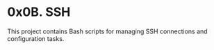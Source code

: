 # 0x0B. SSH

This project contains Bash scripts for managing SSH connections and configuration tasks.

